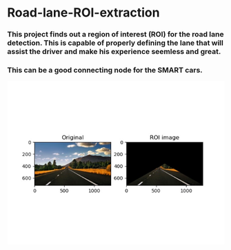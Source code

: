 # Road-lane-ROI-extraction

### This project finds out a region of interest (ROI) for the road lane detection. This is capable of properly defining the lane that will assist the driver and make his experience seemless and great. 

### This can be a good connecting node for the SMART cars. 

![](roi_lane_extraction.jpg)
